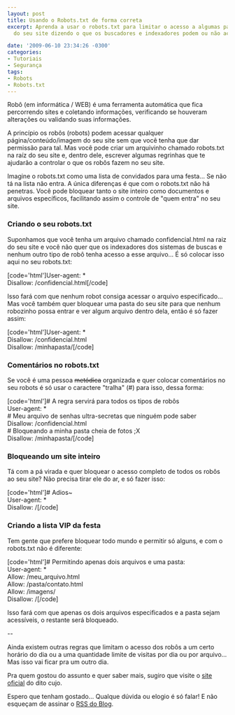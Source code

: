 ```yaml
---
layout: post
title: Usando o Robots.txt de forma correta
excerpt: Aprenda a usar o robots.txt para limitar o acesso a algumas pastas ou arquivos
  do seu site dizendo o que os buscadores e indexadores podem ou não acessar nele.

date: '2009-06-10 23:34:26 -0300'
categories:
- Tutoriais
- Segurança
tags:
- Robots
- Robots.txt
---
```

<p>Robô (em informática / WEB) é uma ferramenta automática que fica percorrendo sites e coletando informações, verificando se houveram alterações ou validando suas informações.</p>
<p>A princípio os robôs (robots) podem acessar qualquer página/conteúdo/imagem do seu site sem que você tenha que dar permissão para tal. Mas você pode criar um arquivinho chamado robots.txt na raíz do seu site e, dentro dele, escrever algumas regrinhas que te ajudarão a controlar o que os robôs fazem no seu site.</p>
<p>Imagine o robots.txt como uma lista de convidados para uma festa... Se não tá na lista não entra. A única diferenças é que com o robots.txt não há penetras. Você pode bloquear tanto o site inteiro como documentos e arquivos específicos, facilitando assim o controle de "quem entra" no seu site.</p>
<h3>Criando o seu robots.txt</h3>
<p>Suponhamos que você tenha um arquivo chamado confidencial.html na raiz do seu site e você não quer que os indexadores dos sistemas de buscas e nenhum outro tipo de robô tenha acesso a esse arquivo... É só colocar isso aqui no seu robots.txt:</p>
<p>[code='html']User-agent: *<br />
Disallow: /confidencial.html[/code]</p>
<p>Isso fará com que nenhum robot consiga acessar o arquivo especificado... Mas você também quer bloquear uma pasta do seu site para que nenhum robozinho possa entrar e ver algum arquivo dentro dela, então é só fazer assim:</p>
<p>[code='html']User-agent: *<br />
Disallow: /confidencial.html<br />
Disallow: /minhapasta/[/code]</p>
<h3>Comentários no robots.txt</h3>
<p>Se você é uma pessoa <span style="text-decoration: line-through;">metódica</span> organizada e quer colocar comentários no seu robots é só usar o caractere "tralha" (#) para isso, dessa forma:</p>
<p>[code='html']# A regra servirá para todos os tipos de robôs<br />
User-agent: *<br />
# Meu arquivo de senhas ultra-secretas que ninguém pode saber<br />
Disallow: /confidencial.html<br />
# Bloqueando a minha pasta cheia de fotos ;X<br />
Disallow: /minhapasta/[/code]</p>
<h3>Bloqueando um site inteiro</h3>
<p>Tá com a pá virada e quer bloquear o acesso completo de todos os robôs ao seu site? Não precisa tirar ele do ar, e só fazer isso:</p>
<p>[code='html']# Adios~<br />
User-agent: *<br />
Disallow: /[/code]</p>
<h3>Criando a lista VIP da festa</h3>
<p>Tem gente que prefere bloquear todo mundo e permitir só alguns, e com o robots.txt não é diferente:</p>
<p>[code='html']# Permitindo apenas dois arquivos e uma pasta:<br />
User-agent: *<br />
Allow: /meu_arquivo.html<br />
Allow: /pasta/contato.html<br />
Allow: /imagens/<br />
Disallow: /[/code]</p>
<p>Isso fará com que apenas os dois arquivos especificados e a pasta sejam acessíveis, o restante será bloqueado.</p>
<p>--</p>
<p>Ainda existem outras regras que limitam o acesso dos robôs a um certo horário do dia ou a uma quantidade limite de visitas por dia ou por arquivo... Mas isso vai ficar pra um outro dia.</p>
<p>Pra quem gostou do assunto e quer saber mais, sugiro que visite o <a title="The Web Robots Pages" href="http://www.robotstxt.org/" target="_blank">site oficial</a> do dito cujo.</p>
<p>Espero que tenham gostado... Qualque dúvida ou elogio é só falar! E não esqueçam de assinar o <a href="http://feeds2.feedburner.com/ThiagoBelem/Blog" target="_blank">RSS do Blog</a>.</p>
